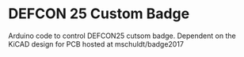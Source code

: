 # DEFCON 25 Custom Badge

Arduino code to control DEFCON25 cutsom badge.
Dependent on the KiCAD design for PCB hosted at mschuldt/badge2017
